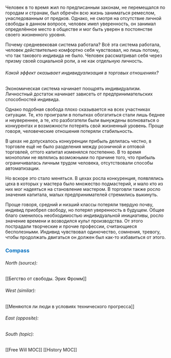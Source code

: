 
Человек в то время жил по предписанным законам, не перемещался по городам и странам, был обречён всю жизнь заниматься ремеслом, унаследованным от предков. Однако, не смотря на отсутствие личной свободы в данном вопросе, человек имел уверенность, он занимал определённое место в обществе и мог быть уверен в постоянстве своего жизненного уровня.

Почему средневековая система работала? Всё эта система работала, человек действительно комфортно себя чувствовал, но лишь потому, что так такового индивида не было. Человек рассматривал себя через призму своей социальной роли, а не как отдельную личность.

###### Какой эффект оказывает индивидуализация в торговых отношениях?

Экономическая система начинает поощрять индивидуализм. Личностный достаток начинает зависеть от предпринимательских способностей индивида.

Однако подобная свобода плохо сказывается на всех участниках ситуации. Те, кто проиграли в попытках обогатиться стали лишь беднее и неувереннее, а те, кто разбогатели были вынуждены волноваться о конкурентах и возможности потерять свой жизненный уровень. Проще говоря, человеческие отношения потеряли стабильность.

В цехах не допускалось конкуренции прибыль делилась честно, в торговле ещё не было разделения между розничной и оптовой торговлей, оттого капитал изменялся постепенно. В то время монополии не являлись возможными по причине того, что прибыль ограничивалась личным трудом человека, отсутствовали способы автоматизации.

Но вскоре это стало меняться. В цехах росла конкуренция, появлялись цеха в которых у мастера было множество подмастерий, и мало кто из них мог надеяться на становление мастером. В торговли также росло значения капитала, малых предпринимателей стремились выкинуть.

Проще говоря, средний и низший классы потеряли твердую почву, индивид приобрел свободу, но потерял уверенность в будущем. Общее благо сменилось необходимостью индивидуальной инициативы, росло значение времени и возводился культ производства. От этого пострадали творческие и прочие профессии, считающиеся бесполезными. Индивид чувствовал одиночество, сомнения, тревогу, чтобы продолжать двигаться он должен был как-то избавиться от этого.




### <span style="color:#0070c0">Compass</span>
###### North (source):
[[Бегство от свободы. Эрих Фромм]]

###### West (similar):
[[Меняются ли люди в условиях технического прогресса]]

###### East (opposite):


###### South (topic):
[[Free Will MOC]]
[[History MOC]]
